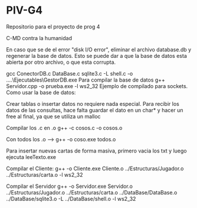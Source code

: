 # PIV-G4
Repositorio para el proyecto de prog 4

C-MD contra la humanidad

En caso que se de el error "disk I/O error", eliminar el archivo
database.db y regenerar la base de datos. Esto se puede dar a que la
base de datos esta abierta por otro archivo, o que esta corrupta.

gcc ConectorDB.c DataBase.c sqlite3.c -L shell.c -o ..\..\Ejecutables\GestorDB.exe Para compilar la base de datos
g++ Servidor.cpp -o prueba.exe -l ws2_32 Ejemplo de compilado para sockets.
Como usar la base de datos:

Crear tablas o insertar datos no requiere nada especial.
Para recibir los datos de las consultas, hace falta guardar el dato en un char* y hacer un free al final, ya que se utiliza un malloc

Compilar los .c en .o
g++ -c cosos.c -o cosos.o

Con todos los .o --> g++ -o coso.exe todos.o

Para insertar nuevas cartas de forma masiva, primero vacia los txt y luego ejecuta leeTexto.exe

Compilar el Cliente:
g++ -o Cliente.exe Cliente.o ../Estructuras/Jugador.o ../Estructuras/carta.o -l ws2_32

Compilar el Servidor
g++ -o Servidor.exe Servidor.o ../Estructuras/Jugador.o ../Estructuras/carta.o ../DataBase/DataBase.o ../DataBase/sqlite3.o -L ../DataBase/shell.o -l ws2_32